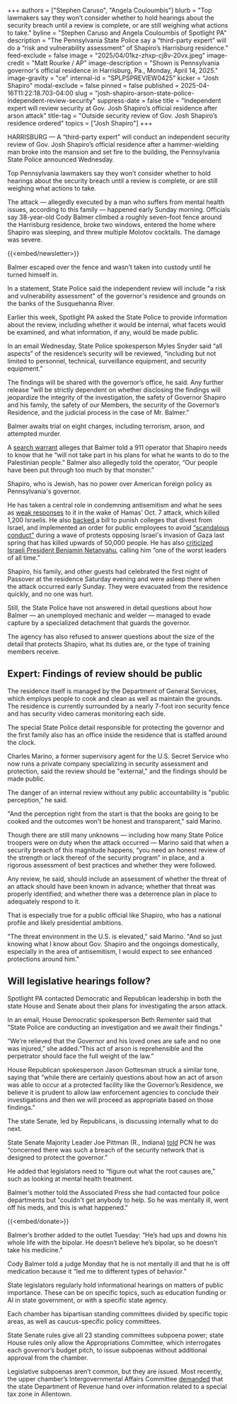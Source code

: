 +++
authors = ["Stephen Caruso", "Angela Couloumbis"]
blurb = "Top lawmakers say they won’t consider whether to hold hearings about the security breach until a review is complete, or are still weighing what actions to take."
byline = "Stephen Caruso and Angela Couloumbis of Spotlight PA"
description = "The Pennsylvania State Police say a “third-party expert” will do a “risk and vulnerability assessment” of Shapiro’s Harrisburg residence."
feed-exclude = false
image = "2025/04/01kz-zhxp-cj8v-20vx.jpeg"
image-credit = "Matt Rourke / AP"
image-description = "Shown is Pennsylvania governor's official residence in Harrisburg, Pa., Monday, April 14, 2025."
image-gravity = "ce"
internal-id = "SPLPSPREVIEW0425"
kicker = "Josh Shapiro"
modal-exclude = false
pinned = false
published = 2025-04-16T11:22:18.703-04:00
slug = "josh-shapiro-arson-state-police-independent-review-security"
suppress-date = false
title = "Independent expert will review security at Gov. Josh Shapiro’s official residence after arson attack"
title-tag = "Outside security review of Gov. Josh Shapiro’s residence ordered"
topics = ["Josh Shapiro"]
+++

HARRISBURG — A “third-party expert” will conduct an independent security review of Gov. Josh Shapiro’s official residence after a hammer-wielding man broke into the mansion and set fire to the building, the Pennsylvania State Police announced Wednesday.

Top Pennsylvania lawmakers say they won’t consider whether to hold hearings about the security breach until a review is complete, or are still weighing what actions to take.

The attack — allegedly executed by a man who suffers from mental health issues, according to this family — happened early Sunday morning. Officials say 38-year-old Cody Balmer climbed a roughly seven-foot fence around the Harrisburg residence, broke two windows, entered the home where Shapiro was sleeping, and threw multiple Molotov cocktails. The damage was severe.

{{<embed/newsletter>}}

Balmer escaped over the fence and wasn’t taken into custody until he turned himself in.

In a statement, State Police said the independent review will include &#34;a risk and vulnerability assessment&#34; of the governor&#39;s residence and grounds on the banks of the Susquehanna River.

Earlier this week, Spotlight PA asked the State Police to provide information about the review, including whether it would be internal, what facets would be examined, and what information, if any, would be made public.

In an email Wednesday, State Police spokesperson Myles Snyder said “all aspects” of the residence’s security will be reviewed, “including but not limited to personnel, technical, surveillance equipment, and security equipment.”

The findings will be shared with the governor’s office, he said. Any further release &#34;will be strictly dependent on whether disclosing the findings will jeopardize the integrity of the investigation, the safety of Governor Shapiro and his family, the safety of our Members, the security of the Governor’s Residence, and the judicial process in the case of Mr. Balmer.”

Balmer awaits trial on eight charges, including terrorism, arson, and attempted murder.

A <a href="https://www.pacourts.us/Storage/media/pdfs/20250416/162310-boasstreetsigned.pdf">search warrant</a> alleges that Balmer told a 911 operator that Shapiro needs to know that he “will not take part in his plans for what he wants to do to the Palestinian people.” Balmer also allegedly told the operator, “Our people have been put through too much by that monster.”

Shapiro, who is Jewish, has no power over American foreign policy as Pennsylvania&#39;s governor.

He has taken a central role in condemning antisemitism and what he sees as <a href="https://www.inquirer.com/politics/pennsylvania/governor-josh-shapiro-antisemitism-philadelphia-20231213.html">weak responses</a> to it in the wake of Hamas’ Oct. 7 attack, which killed 1,200 Israelis. He also <a href="https://www.spotlightpa.org/news/2024/06/pennsylvania-colleges-universities-israel-divestment-boycott-ban-legislature/">backed </a>a bill to punish colleges that divest from Israel, and implemented an order for public employees to avoid <a href="https://www.spotlightpa.org/news/2024/05/pennsylvania-josh-shapiro-israel-gaza-protests-palestine-executive-order/">“scandalous conduct”</a> during a wave of protests opposing Israel&#39;s invasion of Gaza last spring that has killed upwards of 50,000 people. He has also <a href="https://www.theatlantic.com/politics/archive/2024/07/josh-shapiro-netanyahu-jewish-vp/679300/">criticized Israeli President Benjamin Netanyahu</a>, calling him “one of the worst leaders of all time.”

Shapiro, his family, and other guests had celebrated the first night of Passover at the residence Saturday evening and were asleep there when the attack occurred early Sunday. They were evacuated from the residence quickly, and no one was hurt.

Still, the State Police have not answered in detail questions about how Balmer — an unemployed mechanic and welder — managed to evade capture by a specialized detachment that guards the governor.

The agency has also refused to answer questions about the size of the detail that protects Shapiro, what its duties are, or the type of training members receive.

## Expert: Findings of review should be public

The residence itself is managed by the Department of General Services, which employs people to cook and clean as well as maintain the grounds. The residence is currently surrounded by a nearly 7-foot iron security fence and has security video cameras monitoring each side.

The special State Police detail responsible for protecting the governor and the first family also has an office inside the residence that is staffed around the clock.

Charles Marino, a former supervisory agent for the U.S. Secret Service who now runs a private company specializing in security assessment and protection, said the review should be &#34;external,&#34; and the findings should be made public.

The danger of an internal review without any public accountability is &#34;public perception,” he said.

&#34;And the perception right from the start is that the books are going to be cooked and the outcomes won&#39;t be honest and transparent,&#34; said Marino.

Though there are still many unknowns — including how many State Police troopers were on duty when the attack occurred — Marino said that when a security breach of this magnitude happens, “you need an honest review of the strength or lack thereof of the security program” in place, and a rigorous assessment of best practices and whether they were followed.

Any review, he said, should include an assessment of whether the threat of an attack should have been known in advance; whether that threat was properly identified; and whether there was a deterrence plan in place to adequately respond to it.

That is especially true for a public official like Shapiro, who has a national profile and likely presidential ambitions.

&#34;The threat environment in the U.S. is elevated,&#34; said Marino. &#34;And so just knowing what I know about Gov. Shapiro and the ongoings domestically, especially in the area of antisemitism, I would expect to see enhanced protections around him.&#34;

## Will legislative hearings follow?

Spotlight PA contacted Democratic and Republican leadership in both the state House and Senate about their plans for investigating the arson attack.

In an email, House Democratic spokesperson Beth Rementer said that “State Police are conducting an investigation and we await their findings.”

“We’re relieved that the Governor and his loved ones are safe and no one was injured,” she added.“This act of arson is reprehensible and the perpetrator should face the full weight of the law.”

House Republican spokesperson Jason Gottesman struck a similar tone, saying that “while there are certainly questions about how an act of arson was able to occur at a protected facility like the Governor’s Residence, we believe it is prudent to allow law enforcement agencies to conclude their investigations and then we will proceed as appropriate based on those findings.”

The state Senate, led by Republicans, is discussing internally what to do next.

State Senate Majority Leader Joe Pittman (R., Indiana) <a href="https://vimeo.com/1075771979/679163e949">told</a> PCN he was “concerned there was such a breach of the security network that is designed to protect the governor.”

He added that legislators need to “figure out what the root causes are,” such as looking at mental health treatment.

Balmer’s mother told the Associated Press she had contacted four police departments but &#34;couldn&#39;t get anybody to help. So he was mentally ill, went off his meds, and this is what happened.&#34;

{{<embed/donate>}}

Balmer’s brother added to the outlet Tuesday: “He’s had ups and downs his whole life with the bipolar. He doesn’t believe he’s bipolar, so he doesn’t take his medicine.”

Cody Balmer told a judge Monday that he is not mentally ill and that he is off medication because it “led me to different types of behavior.”

State legislators regularly hold informational hearings on matters of public importance. These can be on specific topics, such as education funding or AI in state government, or with a specific state agency.

Each chamber has bipartisan standing committees divided by specific topic areas, as well as caucus-specific policy committees.

State Senate rules give all 23 standing committees subpoena power; state House rules only allow the Appropriations Committee, which interrogates each governor’s budget pitch, to issue subpoenas without additional approval from the chamber.

Legislative subpoenas aren’t common, but they are issued. Most recently, the upper chamber’s Intergovernmental Affairs Committee <a href="https://www.pasenategop.com/news/senate-committee-subpoenas-shapiro-cabinet-official/">demanded</a> that the state Department of Revenue hand over information related to a special tax zone in Allentown.

